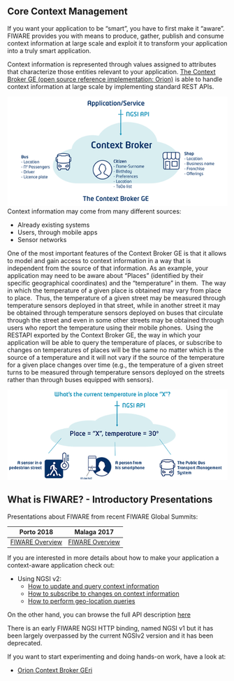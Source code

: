 <hr class="core" style="display:none"/>
<h2>Core Context Management</h2>

If you want your application to be “smart”, you have to first make it “aware”.
FIWARE provides you with means to produce, gather, publish and consume context
information at large scale and exploit it to transform your application into a
truly smart application.

Context information is represented through values assigned to attributes that
characterize those entities relevant to your application.
[The Context Broker GE (open source reference implementation: Orion)](http://catalogue.fiware.org/enablers/publishsubscribe-context-broker-orion-context-broker)
is able to handle context information at large scale by implementing standard
REST APIs.

[![1](images/1.png)](images/1.png) Context information may come from many
different sources:

-   Already existing systems
-   Users, through mobile apps
-   Sensor networks

One of the most important features of the Context Broker GE is that it allows to
model and gain access to context information in a way that is independent from
the source of that information. As an example, your application may need to be
aware about “Places” (identified by their specific geographical coordinates) and
the “temperature” in them.  The way in which the temperature of a given place is
obtained may vary from place to place.  Thus, the temperature of a given street
may be measured through temperature sensors deployed in that street, while in
another street it may be obtained through temperature sensors deployed on buses
that circulate through the street and even in some other streets may be obtained
through users who report the temperature using their mobile phones.  Using the
RESTAPI exported by the Context Broker GE, the way in which your application
will be able to query the temperature of places, or subscribe to changes on
temperatures of places will be the same no matter which is the source of a
temperature and it will not vary if the source of the temperature for a given
place changes over time (e.g., the temperature of a given street turns to be
measured through temperature sensors deployed on the streets rather than through
buses equipped with sensors).

[![2](images/2.png)](images/2.png)

## What is FIWARE? - Introductory Presentations

Presentations about FIWARE from recent FIWARE Global Summits:

| Porto 2018                                                                                 | Malaga 2017                                                                                                                   |
| ------------------------------------------------------------------------------------------ | ----------------------------------------------------------------------------------------------------------------------------- |
| [FIWARE Overview](https://www.slideshare.net/FI-WARE/fiware-global-summit-fiware-overview) | [FIWARE Overview](https://www.slideshare.net/FI-WARE/fiware-tech-summit-juanjo-gierro-fiware-overview-and-description-of-ges) |

If you are interested in more details about how to make your application a
context-aware application check out:

-   Using NGSI v2:
    -   [How to update and query context information](ngsi-v2/how-to-update-and-query-context-information.md)
    -   [How to subscribe to changes on context information](ngsi-v2/how-to-subscribe-to-changes-on-context-information.md)
    -   [How to perform geo-location queries](ngsi-v2/how-to-perform-geo-located-queries.md)

On the other hand, you can browse the full API description
[here](http://fiware.github.io/specifications/ngsiv2/stable/)

There is an early FIWARE NGSI HTTP binding, named NGSI v1 but it has been
largely overpassed by the current NGSIv2 version and it has been deprecated.

If you want to start experimenting and doing hands-on work, have a look at:

-   [Orion Context Broker GEri](http://github.com/fiware-ges/core.orion)
